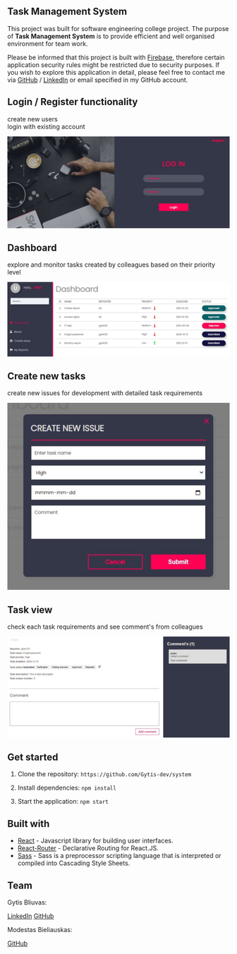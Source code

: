 ## Task Management System

This project was built for software engineering college project. The purpose of **Task Management System** is to provide efficient and well organised environment for team work.

Please be informed that this project is built with [Firebase](https://firebase.google.com/), therefore certain application security rules might be restricted due to security purposes. If you wish to explore this application in detail, please feel free to contact me via [GitHub](https://github.com/Gytis-dev) / [LinkedIn](https://lt.linkedin.com/in/gytis-bliuvas-7a0441109/) or email specified in my GitHub account. 

## Login / Register functionality
create new users\
login with existing account

![Alt text](src/images/Capture4.JPG?raw=true "Title")

## Dashboard
explore and monitor tasks created by colleagues based on their priority level

![Alt text](src/images/Capture.JPG?raw=true "Title")

## Create new tasks
create new issues for development with detailed task requirements

![Alt text](src/images/Capture2.JPG?raw=true "Title")

## Task view
check each task requirements and see comment's from colleagues

![Alt text](src/images/Capture3.JPG?raw=true "Title")

## Get started

1. Clone the repository:
`https://github.com/Gytis-dev/system`

2. Install dependencies:
`npm install`

3. Start the application:
`npm start`

## Built with

* [React](https://reactjs.org/) - Javascript library for building user interfaces.
* [React-Router](https://reacttraining.com/react-router/) - Declarative Routing for React.JS.
* [Sass](https://sass-lang.com/) - Sass is a preprocessor scripting language that is interpreted or compiled into Cascading Style Sheets.

## Team

Gytis Bliuvas:

[LinkedIn](https://lt.linkedin.com/in/gytis-bliuvas-7a0441109/)
[GitHub](https://github.com/Gytis-dev)

Modestas Bieliauskas:

[GitHub](https://github.com/Mikolonija)






















